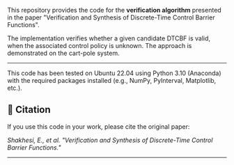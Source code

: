 This repository provides the code for the **verification algorithm** presented in the paper "Verification and Synthesis of Discrete-Time Control Barrier Functions".

The implementation verifies whether a given candidate DTCBF is valid, when the associated control policy is unknown. The approach is demonstrated on the cart-pole system. 

---


This code has been tested on Ubuntu 22.04 using Python 3.10 (Anaconda) with the required packages installed (e.g., NumPy, PyInterval, Matplotlib, etc.).


## 🔹 Citation
If you use this code in your work, please cite the original paper:

*Shakhesi, E., et al. "Verification and Synthesis of Discrete-Time Control Barrier Functions."*

---

